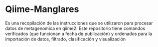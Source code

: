 # Qiime-Manglares
Es una recopilación de las instrucciones que se utilizaron para procesar datos de metagenomica en qiime2. Este repositorio tiene comandos verificados  (que funcionan a fecha de publicación) y ordenados  para la importación de datos, filtrado, clasificación y visualización 
